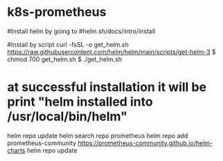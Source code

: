 # k8s-prometheus

#Install helm by going to
#helm.sh/docs/intro/install

#Install by script
curl -fsSL -o get_helm.sh https://raw.githubusercontent.com/helm/helm/main/scripts/get-helm-3
$ chmod 700 get_helm.sh
$ ./get_helm.sh
# at successful installation it will be print "helm installed into /usr/local/bin/helm"

helm repo update
helm search repo prometheus
helm repo add prometheus-community https://prometheus-community.github.io/helm-charts
helm repo update
